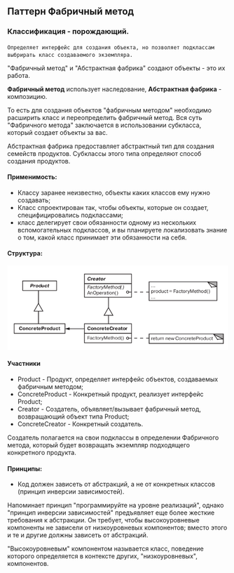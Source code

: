 ## Паттерн Фабричный метод
### Классификация - порождающий.

`
Определяет интерфейс для создания объекта, но позволяет подклассам выбрирать класс создаваемого экземпляра.
`

"Фабричный метод" и "Абстрактная фабрика" создают объекты - это их работа.

**Фабричный метод** использует наследование, **Абстрактная фабрика** - композицию.


То есть для создания объектов "фабричным методом" необходимо расширить класс и переопределить фабричный метод. Вся суть
"Фабричного метода" заключается в использовании субкласса, который создает объекты за вас.

Абстрактная фабрика предоставляет абстрактный тип для создания семейств продуктов. Субклассы этого типа определяют
способ создания продуктов.


#### Применимость:
- Классу заранее неизвестно, объекты каких классов ему нужно создавать;
- Класс спроектирован так, чтобы объекты, которые он создает, специфицировались подклассами;
- класс делегирует свои обязанности одному из нескольких вспомогательных подклассов, и вы планируете локализовать
знание о том, какой класс принимает эти обязанности на себя.

#### Структура:
![Структура](factoryMethod.png)

#### Участники
- Product - Продукт, определяет интерфейс объектов, создаваемых фабричным методом;
- ConcreteProduct - Конкретный продукт, реализует интерфейс Product;
- Creator - Создатель, объявляет/вызывает фабричный метод, возвращающий объект типа Product;
- ConcreteCreator - Конкретный создатель.

Создатель полагается на свои подклассы в определении Фабричного метода, который будет возвращать экземпляр подходящего
конкретного продукта.

#### Принципы:
- Код должен зависеть от абстракций, а не от конкретных классов (принцип инверсии зависимостей).

Напоминает принцип "программируйте на уровне реализаций", однако "принцип инверсии зависимостей" предъявляет еще более
жесткие требования к абстракции. Он требует, чтобы высокоуровневые компоненты не зависели от низкоуровневых компонентов;
вместо этого и те и другие должны зависеть от абстракций.

"Высокоуровневым" компонентом называется класс, поведение которого определяется в контексте других, "низкоуровневых",
компонентов.